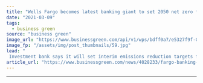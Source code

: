```yaml
---
title: "Wells Fargo becomes latest banking giant to set 2050 net zero financed emissions goal"
date: "2021-03-09"
tags: 
  - business green
source: "business green"
image_url: "https://www.businessgreen.com/api/v1/wps/bdff0a7/e5327f9f-0b64-404e-9d4f-8ce5ab2959aa/4/5p6nnolti-185x114.jpg"
image_fp: "/assets/img/post_thumbnails/59.jpg"
lead: "
 Investment bank says it will set interim emissions reduction targets for high-carbon portfolios by end of 2022 ..."
article_url: "https://www.businessgreen.com/news/4028233/fargo-banking-giant-set-2050-net-zero-financed-emissions-goal"
---
```


---
